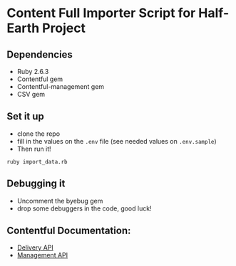 # Content Full Importer Script for Half-Earth Project #

## Dependencies

* Ruby 2.6.3
* Contentful gem
* Contentful-management gem
* CSV gem

## Set it up

* clone the repo
* fill in the values on the `.env` file (see needed values on `.env.sample`)
* Then run it!

`ruby import_data.rb`

## Debugging it

* Uncomment the byebug gem
* drop some debuggers in the code, good luck!

## Contentful Documentation:

* [Delivery API](https://www.contentful.com/developers/docs/references/content-delivery-api/)
* [Management API](https://www.contentful.com/developers/docs/references/content-management-api)
